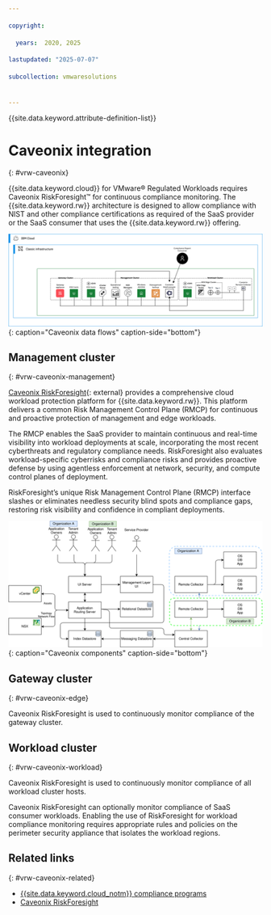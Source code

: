 ```yaml
---

copyright:

  years:  2020, 2025

lastupdated: "2025-07-07"

subcollection: vmwaresolutions


---
```


{{site.data.keyword.attribute-definition-list}}

# Caveonix integration
{: #vrw-caveonix}



{{site.data.keyword.cloud}} for VMware® Regulated Workloads requires Caveonix RiskForesight™ for continuous compliance monitoring. The {{site.data.keyword.rw}} architecture is designed to allow compliance with NIST and other compliance certifications as required of the SaaS provider or the SaaS consumer that uses the {{site.data.keyword.rw}} offering.

![Caveonix data flows](../../images/vrw-v2-caveonix-2.svg "Caveonix data flows"){: caption="Caveonix data flows" caption-side="bottom"}

## Management cluster
{: #vrw-caveonix-management}

[Caveonix RiskForesight](https://caveonix.com/){: external} provides a comprehensive cloud workload protection platform for {{site.data.keyword.rw}}. This platform delivers a common Risk Management Control Plane (RMCP) for continuous and proactive protection of management and edge workloads.

The RMCP enables the SaaS provider to maintain continuous and real-time visibility into workload deployments at scale, incorporating the most recent cyberthreats and regulatory compliance needs. RiskForesight also evaluates workload-specific cyberrisks and compliance risks and provides proactive defense by using agentless enforcement at network, security, and compute control planes of deployment.

RiskForesight’s unique Risk Management Control Plane (RMCP) interface slashes or eliminates needless security blind spots and compliance gaps, restoring risk visibility and confidence in compliant deployments.

![{{site.data.keyword.rw}} - Caveonix components](../../images/caveonix-app-components.svg "Caveonix components"){: caption="Caveonix components" caption-side="bottom"}

## Gateway cluster
{: #vrw-caveonix-edge}

Caveonix RiskForesight is used to continuously monitor compliance of the gateway cluster.

## Workload cluster
{: #vrw-caveonix-workload}

Caveonix RiskForesight is used to continuously monitor compliance of all workload cluster hosts.

Caveonix RiskForesight can optionally monitor compliance of SaaS consumer workloads. Enabling the use of RiskForesight for workload compliance monitoring requires appropriate rules and policies on the perimeter security appliance that isolates the workload regions.

## Related links
{: #vrw-caveonix-related}

* [{{site.data.keyword.cloud_notm}} compliance programs](https://www.ibm.com/cloud/compliance)
* [Caveonix RiskForesight](/docs/vmwaresolutions?topic=vmwaresolutions-caveonix_considerations)
